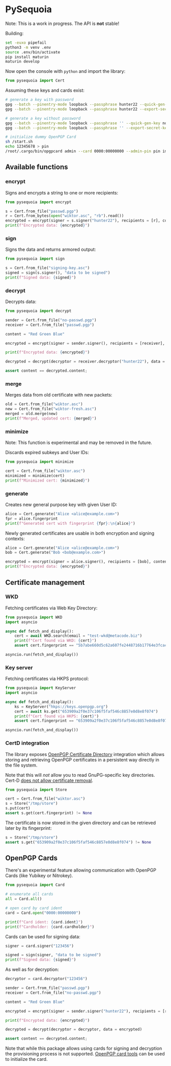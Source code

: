 # PySequoia

Note: This is a work in progress. The API is **not** stable!

Building:

```bash
set -euxo pipefail
python3 -m venv .env
source .env/bin/activate
pip install maturin
maturin develop
```

Now open the console with `python` and import the library:

```python
from pysequoia import Cert
```

Assuming these keys and cards exist:

```bash
# generate a key with password
gpg --batch --pinentry-mode loopback --passphrase hunter22 --quick-gen-key passwd@example.com
gpg --batch --pinentry-mode loopback --passphrase hunter22 --export-secret-key passwd@example.com > passwd.pgp

# generate a key without password
gpg --batch --pinentry-mode loopback --passphrase '' --quick-gen-key no-passwd@example.com future-default
gpg --batch --pinentry-mode loopback --passphrase '' --export-secret-key no-passwd@example.com > no-passwd.pgp

# initialize dummy OpenPGP Card
sh /start.sh
echo 12345678 > pin
/root/.cargo/bin/opgpcard admin --card 0000:00000000 --admin-pin pin import no-passwd.pgp
```

## Available functions

### encrypt

Signs and encrypts a string to one or more recipients:

```python
from pysequoia import encrypt

s = Cert.from_file("passwd.pgp")
r = Cert.from_bytes(open("wiktor.asc", "rb").read())
encrypted = encrypt(signer = s.signer("hunter22"), recipients = [r], content = "content to encrypt")
print(f"Encrypted data: {encrypted}")
```

### sign

Signs the data and returns armored output:

```python
from pysequoia import sign

s = Cert.from_file("signing-key.asc")
signed = sign(s.signer(), "data to be signed")
print(f"Signed data: {signed}")
```

### decrypt

Decrypts data:

```python
from pysequoia import decrypt

sender = Cert.from_file("no-passwd.pgp")
receiver = Cert.from_file("passwd.pgp")

content = "Red Green Blue"

encrypted = encrypt(signer = sender.signer(), recipients = [receiver], content = content)

print(f"Encrypted data: {encrypted}")

decrypted = decrypt(decryptor = receiver.decryptor("hunter22"), data = encrypted)

assert content == decrypted.content;
```

### merge

Merges data from old certificate with new packets:

```python
old = Cert.from_file("wiktor.asc")
new = Cert.from_file("wiktor-fresh.asc")
merged = old.merge(new)
print(f"Merged, updated cert: {merged}")
```

### minimize

Note: This function is experimental and may be removed in the future.

Discards expired subkeys and User IDs:

```python
from pysequoia import minimize

cert = Cert.from_file("wiktor.asc")
minimized = minimize(cert)
print(f"Minimized cert: {minimized}")
```

### generate

Creates new general purpose key with given User ID:

```python
alice = Cert.generate("Alice <alice@example.com>")
fpr = alice.fingerprint
print(f"Generated cert with fingerprint {fpr}:\n{alice}")
```

Newly generated certificates are usable in both encryption and signing
contexts:

```python
alice = Cert.generate("Alice <alice@example.com>")
bob = Cert.generate("Bob <bob@example.com>")

encrypted = encrypt(signer = alice.signer(), recipients = [bob], content = "content to encrypt")
print(f"Encrypted data: {encrypted}")
```

## Certificate management

### WKD

Fetching certificates via Web Key Directory:

```python
from pysequoia import WKD
import asyncio

async def fetch_and_display():
    cert = await WKD.search(email = "test-wkd@metacode.biz")
    print(f"Cert found via WKD: {cert}")
    assert cert.fingerprint == "5b7abe660d5c62a607fe2448716b17764e3fcaca"

asyncio.run(fetch_and_display())
```

### Key server

Fetching certificates via HKPS protocol:

```python
from pysequoia import KeyServer
import asyncio

async def fetch_and_display():
    ks = KeyServer("hkps://keys.openpgp.org")
    cert = await ks.get("653909a2f0e37c106f5faf546c8857e0d8e8f074")
    print(f"Cert found via HKPS: {cert}")
    assert cert.fingerprint == "653909a2f0e37c106f5faf546c8857e0d8e8f074"

asyncio.run(fetch_and_display())
```

### CertD integration

The library exposes [OpenPGP Certificate Directory][CERT-D]
integration which allows storing and retrieving OpenPGP certificates
in a persistent way directly in the file system.

Note that this will *not* allow you to read GnuPG-specific key
directories. Cert-D [does not allow certificate removal][NO-REMOV].

[CERT-D]: https://sequoia-pgp.gitlab.io/pgp-cert-d/
[NO-REMOV]: https://gitlab.com/sequoia-pgp/pgp-cert-d/-/issues/33

```python
from pysequoia import Store

cert = Cert.from_file("wiktor.asc")
s = Store("/tmp/store")
s.put(cert)
assert s.get(cert.fingerprint) != None
```

The certificate is now stored in the given directory and can be
retrieved later by its fingerprint:

```python
s = Store("/tmp/store")
assert s.get("653909a2f0e37c106f5faf546c8857e0d8e8f074") != None
```

## OpenPGP Cards

There's an experimental feature allowing communication with OpenPGP
Cards (like Yubikey or Nitrokey).

```python
from pysequoia import Card

# enumerate all cards
all = Card.all()

# open card by card ident
card = Card.open("0000:00000000")

print(f"Card ident: {card.ident}")
print(f"Cardholder: {card.cardholder}")
```

Cards can be used for signing data:

```python
signer = card.signer("123456")

signed = sign(signer, "data to be signed")
print(f"Signed data: {signed}")
```

As well as for decryption:

```python
decryptor = card.decryptor("123456")

sender = Cert.from_file("passwd.pgp")
receiver = Cert.from_file("no-passwd.pgp")

content = "Red Green Blue"

encrypted = encrypt(signer = sender.signer("hunter22"), recipients = [receiver], content = content)

print(f"Encrypted data: {encrypted}")

decrypted = decrypt(decryptor = decryptor, data = encrypted)

assert content == decrypted.content;
```

Note that while this package allows using cards for signing and
decryption the provisioning process is not supported.
[OpenPGP card tools][] can be used to initialize the card.

[OpenPGP card tools]: https://crates.io/crates/openpgp-card-tools
